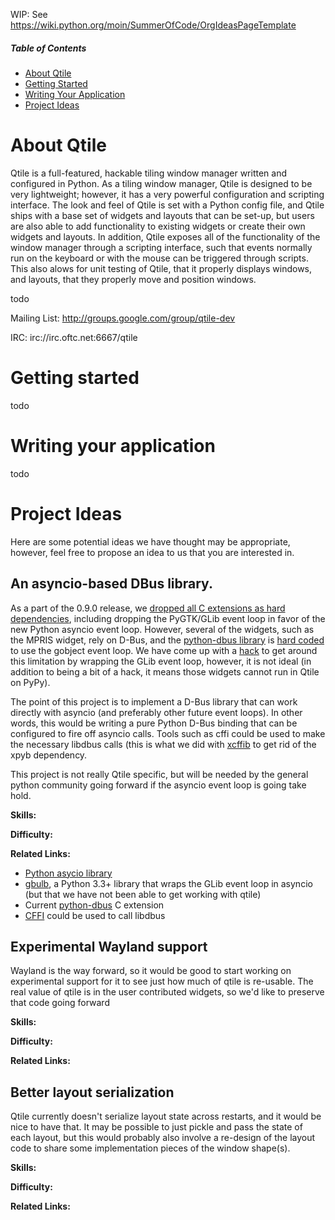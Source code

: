 WIP: See https://wiki.python.org/moin/SummerOfCode/OrgIdeasPageTemplate

##### Table of Contents

* [About Qtile](#about-qtile)
* [Getting Started](#getting-started)
* [Writing Your Application](#writing-your-application)
* [Project Ideas](#project-ideas)

# About Qtile

Qtile is a full-featured, hackable tiling window manager written and configured
in Python.  As a tiling window manager, Qtile is designed to be very
lightweight; however, it has a very powerful configuration and scripting
interface.  The look and feel of Qtile is set with a Python config file, and
Qtile ships with a base set of widgets and layouts that can be set-up, but users
are also able to add functionality to existing widgets or create their own
widgets and layouts.  In addition, Qtile exposes all of the functionality of
the window manager through a scripting interface, such that events normally run
on the keyboard or with the mouse can be triggered through scripts.  This also
alows for unit testing of Qtile, that it properly displays windows, and
layouts, that they properly move and position windows.

todo

Mailing List: http://groups.google.com/group/qtile-dev

IRC: irc://irc.oftc.net:6667/qtile

# Getting started

todo

# Writing your application

todo

# Project Ideas

Here are some potential ideas we have thought may be appropriate, however, feel
free to propose an idea to us that you are interested in.

## An asyncio-based DBus library.

As a part of the 0.9.0 release, we [dropped all C extensions as hard
dependencies](/blob/develop/CHANGELOG#L3), including dropping the PyGTK/GLib
event loop in favor of the new Python asyncio event loop.  However, several of
the widgets, such as the MPRIS widget, rely on D-Bus, and the [python-dbus
library](http://dbus.freedesktop.org/doc/dbus-python/) is [hard
coded](http://cgit.freedesktop.org/dbus/dbus-python/tree/dbus/mainloop/glib.py)
to use the gobject event loop.  We have come up with a
[hack](https://github.com/qtile/qtile/commit/82256a47b9f954b2bb9922b821dfd6d529dc5437)
to get around this limitation by wrapping the GLib event loop, however, it is
not ideal (in addition to being a bit of a hack, it means those widgets cannot
run in Qtile on PyPy).

The point of this project is to implement a D-Bus library that can work
directly with asyncio (and preferably other future event loops).  In other
words, this would be writing a pure Python D-Bus binding that can be configured
to fire off asyncio calls.  Tools such as cffi could be used to make the
necessary libdbus calls (this is what we did with
[xcffib](https://github.com/tych0/xcffib) to get rid of the xpyb dependency.

This project is not really Qtile specific, but will be needed by the general
python community going forward if the asyncio event loop is going take hold.

**Skills:**

**Difficulty:**

**Related Links:**

* [Python asycio library](https://docs.python.org/3/library/asyncio.html)
* [gbulb](https://bitbucket.org/a_ba/gbulb), a Python 3.3+ library that wraps
  the GLib event loop in asyncio (but that we have not been able to get working
  with qtile)
* Current [python-dbus](http://dbus.freedesktop.org/doc/dbus-python/) C extension
* [CFFI](https://cffi.readthedocs.org/) could be used to call libdbus

## Experimental Wayland support

Wayland is the way forward, so it would be good to start working on
experimental support for it to see just how much of qtile is re-usable. The
real value of qtile is in the user contributed widgets, so we'd like to
preserve that code going forward

**Skills:**

**Difficulty:**

**Related Links:**

## Better layout serialization

Qtile currently doesn't serialize layout state across restarts, and it would be
nice to have that. It may be possible to just pickle and pass the state of each
layout, but this would probably also involve a re-design of the layout code to
share some implementation pieces of the window shape(s).

**Skills:**

**Difficulty:**

**Related Links:**